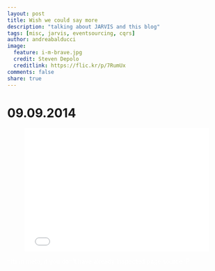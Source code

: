 ```yaml
---
layout: post
title: Wish we could say more
description: "talking about JARVIS and this blog"
tags: [misc, jarvis, eventsourcing, cqrs]
author: andreabalducci
image:
  feature: i-m-brave.jpg
  credit: Steven Depolo
  creditlink: https://flic.kr/p/7RumUx
comments: false
share: true
---
```

# 09.09.2014

<figure>
  <div style="overflow:hidden;position:relative;height:0;padding:66.666667% 0 0 0;width:100%;">
    <iframe src="//embed.gettyimages.com/embed/184096335?et=AplZ1iitS6lu_vpLbUD65w&sig=qxczG1TN_XWi6o0g9pwdLJ2yiBw2dK8Rz70X5ZKh7cE="
      width="507" height="338"
      scrolling="no" frameborder="0"
      style="display:inline-block;position:absolute;top:0;left:0;width:100%;height:100%;">
    </iframe>
  </div>
</figure>
<span style="color:white">hits in meta, if you don't have already inspected page source :P</span>
